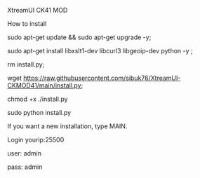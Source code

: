 XtreamUI CK41 MOD 

How to install


sudo apt-get update && sudo apt-get upgrade -y;

sudo apt-get install libxslt1-dev libcurl3 libgeoip-dev python -y ;

rm install.py; 

wget https://raw.githubusercontent.com/sibuk76/XtreamUI-CKMOD41/main/install.py;

chmod +x ./install.py

sudo python install.py

If you want a new installation, type MAIN.

Login yourip:25500 

user: admin 

pass: admin
